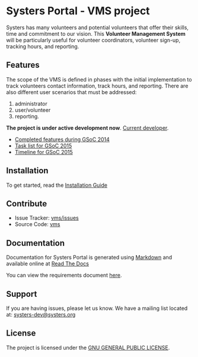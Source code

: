 Systers Portal - VMS project
==============

Systers has many volunteers and potential volunteers that offer their skills, time and commitment to our vision. This **Volunteer Management System** will be particularly useful for volunteer coordinators, volunteer sign-up, tracking hours, and reporting.

Features
--------

The scope of the VMS is defined in phases with the initial implementation to track volunteers contact information, track hours, and reporting. There are also different user scenarios that must be addressed: 
1. administrator
2. user/volunteer
3. reporting.

**The project is under active development now**. [Current developer](http://systers.org/systers-dev/doku.php/valeria_bogdanova).

* [Completed features during GSoC 2014](https://docs.google.com/document/d/1wIHGmqTbufyGW9nKYt3vV-zZhdJEPfdxaOjegQ9qKEk/edit)
* [Task list for GSoC 2015](https://docs.google.com/document/d/13GVI5yGsx4Aj1L0UYawPRo5ViyB7o-0v_UyMWyrOZMY/edit)
* [Timeline for GSoC 2015](https://docs.google.com/document/d/1bzKjyxWIXeqW45UjhsbM4wtlyNagiyueZTqxhtmD_A0/edit)


Installation
------------

To get started, read the [Installation Guide](http://vms.readthedocs.org/en/latest/Installation%20Guide/)

Contribute
----------

- Issue Tracker: [vms/issues](http://github.com/systers/vms/issues)
- Source Code: [vms](http://github.com/systers/vms/)

Documentation
-------------

Documentation for Systers Portal is generated using [Markdown](https://github.com/adam-p/markdown-here/wiki/Markdown-Cheatsheet)
and available online at [Read The Docs](http://vms.readthedocs.org/)

You can view the requirements document [here](/Systers_GSoC14_VMS_Requirements.pdf).

Support
-------

If you are having issues, please let us know.
We have a mailing list located at: systers-dev@systers.org

License
-------

The project is licensed under the [GNU GENERAL PUBLIC LICENSE](https://github.com/systers/vms/blob/master/LICENSE).
